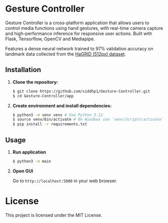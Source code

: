 # Gesture Controller

Gesture Controller is a cross-platform application that allows users to control media functions using hand gestures, with real-time camera capture and high-performance inference for responsive user actions. Built with Flask, Tensorflow, OpenCV and Mediapipe.

Features a dense neural network trained to 97% validation accuracy on landmark data collected from the [HaGRID (512px) dataset](https://github.com/hukenovs/hagrid).

## Installation

1. **Clone the repository:**
    ```bash
    $ git clone https://github.com/siddhp1/Gesture-Controller.git
    $ cd Gesture-Controller/app
    ```

2. **Create environment and install dependencies:**

    ```bash
    $ python3 -m venv venv # Use Python 3.12
    $ source venv/bin/activate # On Windows use `venv\Scripts\activate`
    $ pip install -r requirements.txt
    ```

## Usage

1. **Run application**

    ```bash
    $ python3 -m main
    ```

2. **Open GUI**

    Go to `http://localhost:5000` in your web browser.

# License

This project is licensed under the MIT License.
